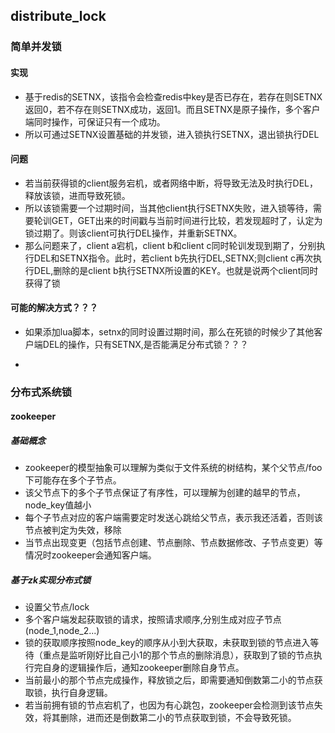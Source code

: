 ## distribute_lock
### 简单并发锁
#### 实现
* 基于redis的SETNX，该指令会检查redis中key是否已存在，若存在则SETNX返回0，若不存在则SETNX成功，返回1。而且SETNX是原子操作，多个客户端同时操作，可保证只有一个成功。
* 所以可通过SETNX设置基础的并发锁，进入锁执行SETNX，退出锁执行DEL

#### 问题
* 若当前获得锁的client服务宕机，或者网络中断，将导致无法及时执行DEL，释放该锁，进而导致死锁。
* 所以该锁需要一个过期时间，当其他client执行SETNX失败，进入锁等待，需要轮训GET，GET出来的时间戳与当前时间进行比较，若发现超时了，认定为锁过期了。则该client可执行DEL操作，并重新SETNX。
* 那么问题来了，client a宕机，client b和client c同时轮训发现到期了，分别执行DEL和SETNX指令。此时，若client b先执行DEL,SETNX;则client c再次执行DEL,删除的是client b执行SETNX所设置的KEY。也就是说两个client同时获得了锁

#### 可能的解决方式？？？
* 如果添加lua脚本，setnx的同时设置过期时间，那么在死锁的时候少了其他客户端DEL的操作，只有SETNX,是否能满足分布式锁？？？

* 

### 分布式系统锁
#### zookeeper
##### 基础概念
* zookeeper的模型抽象可以理解为类似于文件系统的树结构，某个父节点/foo下可能存在多个子节点。
* 该父节点下的多个子节点保证了有序性，可以理解为创建的越早的节点，node_key值越小
* 每个子节点对应的客户端需要定时发送心跳给父节点，表示我还活着，否则该节点被判定为失效，移除
* 当节点出现变更（包括节点创建、节点删除、节点数据修改、子节点变更）等情况时zookeeper会通知客户端。

##### 基于zk实现分布式锁
* 设置父节点/lock
* 多个客户端发起获取锁的请求，按照请求顺序,分别生成对应子节点(node_1,node_2...)
* 锁的获取顺序按照node_key的顺序从小到大获取，未获取到锁的节点进入等待（重点是监听刚好比自己小1的那个节点的删除消息），获取到了锁的节点执行完自身的逻辑操作后，通知zookeeper删除自身节点。
* 当前最小的那个节点完成操作，释放锁之后，即需要通知倒数第二小的节点获取锁，执行自身逻辑。
* 若当前拥有锁的节点宕机了，也因为有心跳包，zookeeper会检测到该节点失效，将其删除，进而还是倒数第二小的节点获取到锁，不会导致死锁。
